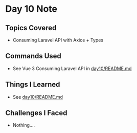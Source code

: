 # Day 10 Note

## Topics Covered

- Consuming Laravel API with Axios + Types

## Commands Used

- See Vue 3 Consuming Laravel API in [day10/README.md](../day10/README.md)

## Things I Learned

- See [day10/README.md](../day10/README.md)

## Challenges I Faced

- Nothing....
